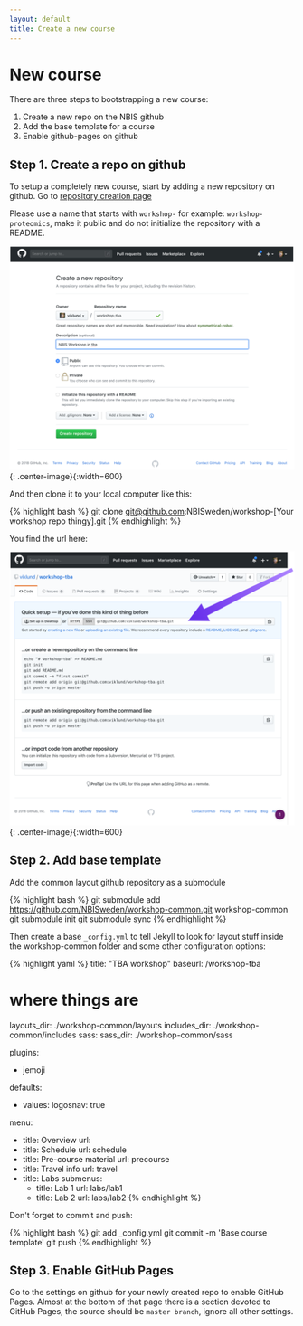 ```yaml
---
layout: default
title: Create a new course
---
```


# New course


There are three steps to bootstrapping a new course:

1. Create a new repo on the NBIS github
2. Add the base template for a course
3. Enable github-pages on github



## Step 1. Create a repo on github

To setup a completely new course, start by adding a new repository on github.
Go to [repository creation page](https://github.com/organizations/NBISweden/repositories/new)

Please use a name that starts with `workshop-` for example: `workshop-proteomics`,
make it public and do not initialize the repository with a README.

![Create repo](../img/create-repo-big.png){: .center-image}{:width=600}

And then clone it to your local computer like this:

{% highlight bash %}
git clone git@github.com:NBISweden/workshop-[Your workshop repo thingy].git
{% endhighlight %}

You find the url here:

![Clone URL](../img/clone-url-big.png){: .center-image}{:width=600}


## Step 2. Add base template

Add the common layout github repository as a submodule

{% highlight bash %}
git submodule add https://github.com/NBISweden/workshop-common.git workshop-common
git submodule init
git submodule sync
{% endhighlight %}

Then create a base `_config.yml` to tell Jekyll to look for layout stuff inside
the workshop-common folder and some other configuration options:

{% highlight yaml %}
title: "TBA workshop"
baseurl: /workshop-tba

# where things are
layouts_dir: ./workshop-common/layouts
includes_dir: ./workshop-common/includes
sass:
  sass_dir: ./workshop-common/sass

plugins:
  - jemoji

defaults:
  - values:
      logosnav: true

menu:
  - title: Overview
    url:
  - title: Schedule
    url: schedule
  - title: Pre-course material
    url: precourse
  - title: Travel info
    url: travel
  - title: Labs
    submenus:
      - title: Lab 1
        url: labs/lab1
      - title: Lab 2
        url: labs/lab2
{% endhighlight %}


Don't forget to commit and push:

{% highlight bash %}
git add _config.yml
git commit -m 'Base course template'
git push
{% endhighlight %}

## Step 3. Enable GitHub Pages

Go to the settings on github for your newly created repo to enable GitHub
Pages. Almost at the bottom of that page there is a section devoted to GitHub
Pages, the source should be `master branch`, ignore all other settings.
